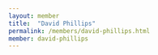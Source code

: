 ```yaml
---
layout: member
title:  "David Phillips"
permalink: /members/david-phillips.html
member: david-phillips
---
```

